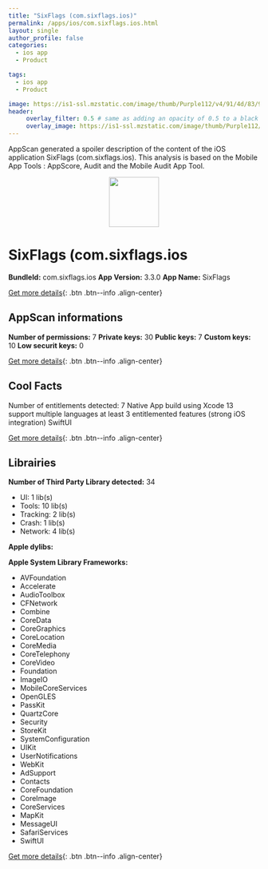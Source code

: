 ```yaml
---
title: "SixFlags (com.sixflags.ios)"
permalink: /apps/ios/com.sixflags.ios.html
layout: single
author_profile: false
categories: 
  - ios app 
  - Product 

tags: 
  - ios app 
  - Product 

image: https://is1-ssl.mzstatic.com/image/thumb/Purple112/v4/91/4d/83/914d83c9-5bb8-cd8e-7291-743a4230b91d/AppIcon-1x_U007emarketing-0-10-0-85-220.png/512x512bb.jpg
header: 
     overlay_filter: 0.5 # same as adding an opacity of 0.5 to a black background
     overlay_image: https://is1-ssl.mzstatic.com/image/thumb/Purple112/v4/91/4d/83/914d83c9-5bb8-cd8e-7291-743a4230b91d/AppIcon-1x_U007emarketing-0-10-0-85-220.png/512x512bb.jpg
---
```

AppScan generated a spoiler description of the content of the iOS application SixFlags (com.sixflags.ios). This analysis is based on the Mobile App Tools : AppScore, Audit and the Mobile Audit App Tool.

  
  
<div style="text-align: center;"><img src="https://is1-ssl.mzstatic.com/image/thumb/Purple112/v4/91/4d/83/914d83c9-5bb8-cd8e-7291-743a4230b91d/AppIcon-1x_U007emarketing-0-10-0-85-220.png/512x512bb.jpg" width="100" height="100"></div>  
  
# SixFlags (com.sixflags.ios

**BundleId:** com.sixflags.ios
**App Version:** 3.3.0
**App Name:** SixFlags


[Get more details](/pricing.html){: .btn .btn--info .align-center}  
  
## AppScan informations 

**Number of permissions:** 7
**Private keys:** 30
**Public keys:** 7
**Custom keys:** 10
**Low securit keys:** 0
  
[Get more details](/pricing.html){: .btn .btn--info .align-center}

## Cool Facts

Number of entitlements detected: 7
Native App
build using Xcode 13
support multiple languages
at least 3 entitlemented features (strong iOS integration)
SwiftUI
  
[Get more details](/pricing.html){: .btn .btn--info .align-center}

## Librairies 
**Number of Third Party Library detected:** 34
- UI: 1 lib(s)
- Tools: 10 lib(s)
- Tracking: 2 lib(s)
- Crash: 1 lib(s)
- Network: 4 lib(s)

**Apple dylibs:**


**Apple System Library Frameworks:**
- AVFoundation
- Accelerate
- AudioToolbox
- CFNetwork
- Combine
- CoreData
- CoreGraphics
- CoreLocation
- CoreMedia
- CoreTelephony
- CoreVideo
- Foundation
- ImageIO
- MobileCoreServices
- OpenGLES
- PassKit
- QuartzCore
- Security
- StoreKit
- SystemConfiguration
- UIKit
- UserNotifications
- WebKit
- AdSupport
- Contacts
- CoreFoundation
- CoreImage
- CoreServices
- MapKit
- MessageUI
- SafariServices
- SwiftUI


  
[Get more details](/pricing.html){: .btn .btn--info .align-center}

